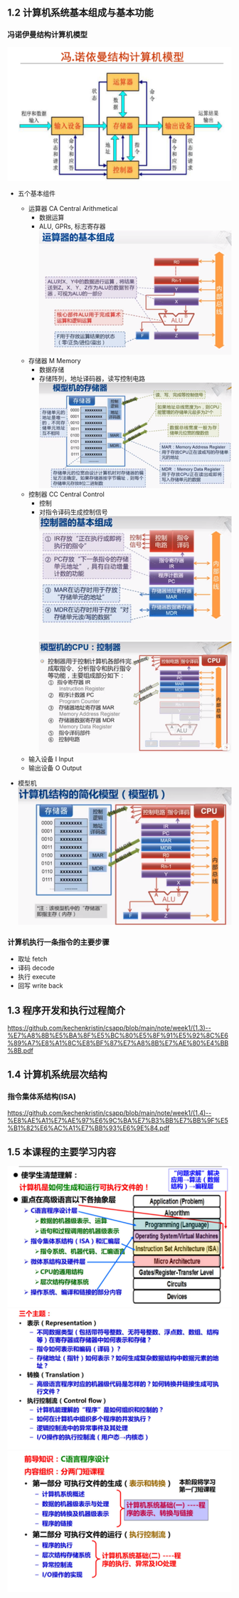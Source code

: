 ## 1.2 计算机系统基本组成与基本功能
### 冯诺伊曼结构计算机模型
![avatar](https://github.com/kechenkristin/imagesGitHub/blob/main/notes/csapp/Von.png)
- 五个基本组件
	- 运算器 CA Central Arithmetical  
		- 数据运算
		- ALU, GPRs, 标志寄存器
![avatar](https://github.com/kechenkristin/imagesGitHub/blob/main/notes/csapp/CA.png)
	- 存储器 M Memory
		- 数据存储
		- 存储阵列，地址译码器，读写控制电路
![avatar](https://github.com/kechenkristin/imagesGitHub/blob/main/notes/csapp/M.png)
	- 控制器 CC Central Control
		- 控制
		- 对指令译码生成控制信号
![avatar](https://github.com/kechenkristin/imagesGitHub/blob/main/notes/csapp/CC.png)
![avatar](https://github.com/kechenkristin/imagesGitHub/blob/main/notes/csapp/CC2.png)
	- 输入设备 I Input
	- 输出设备 O Output

- 模型机
![avatar](https://github.com/kechenkristin/imagesGitHub/blob/main/notes/csapp/gen.png)

### 计算机执行一条指令的主要步骤
- 取址 fetch
- 译码 decode
- 执行 execute
- 回写 write back

## 1.3 程序开发和执行过程简介
https://github.com/kechenkristin/csapp/blob/main/note/week1/(1.3)--%E7%A8%8B%E5%BA%8F%E5%BC%80%E5%8F%91%E5%92%8C%E6%89%A7%E8%A1%8C%E8%BF%87%E7%A8%8B%E7%AE%80%E4%BB%8B.pdf

## 1.4 计算机系统层次结构
### 指令集体系结构(ISA)
https://github.com/kechenkristin/csapp/blob/main/note/week1/(1.4)--%E8%AE%A1%E7%AE%97%E6%9C%BA%E7%B3%BB%E7%BB%9F%E5%B1%82%E6%AC%A1%E7%BB%93%E6%9E%84.pdf

## 1.5 本课程的主要学习内容
![avatar](https://github.com/kechenkristin/imagesGitHub/blob/main/notes/csapp/goal1.png)
![avatar](https://github.com/kechenkristin/imagesGitHub/blob/main/notes/csapp/goal2.png)
![avatar](https://github.com/kechenkristin/imagesGitHub/blob/main/notes/csapp/goal3.png)
